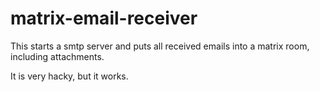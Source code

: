 # matrix-email-receiver

This starts a smtp server and puts all received emails into a matrix room, including attachments.

It is very hacky, but it works.
